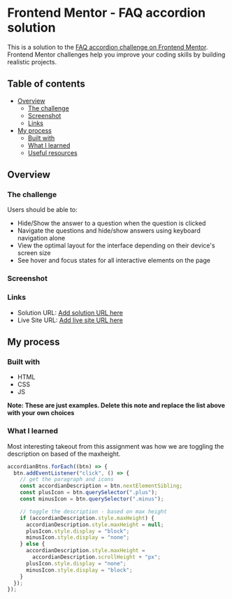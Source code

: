 # Frontend Mentor - FAQ accordion solution

This is a solution to the [FAQ accordion challenge on Frontend Mentor](https://www.frontendmentor.io/challenges/faq-accordion-wyfFdeBwBz). Frontend Mentor challenges help you improve your coding skills by building realistic projects.

## Table of contents

- [Overview](#overview)
  - [The challenge](#the-challenge)
  - [Screenshot](#screenshot)
  - [Links](#links)
- [My process](#my-process)
  - [Built with](#built-with)
  - [What I learned](#what-i-learned)
  - [Useful resources](#useful-resources)

## Overview

### The challenge

Users should be able to:

- Hide/Show the answer to a question when the question is clicked
- Navigate the questions and hide/show answers using keyboard navigation alone
- View the optimal layout for the interface depending on their device's screen size
- See hover and focus states for all interactive elements on the page

### Screenshot

### Links

- Solution URL: [Add solution URL here](https://your-solution-url.com)
- Live Site URL: [Add live site URL here](https://your-live-site-url.com)

## My process

### Built with

- HTML
- CSS
- JS

**Note: These are just examples. Delete this note and replace the list above with your own choices**

### What I learned

Most interesting takeout from this assignment was how we are toggling the description on based of the maxheight.

```js
accordianBtns.forEach((btn) => {
  btn.addEventListener("click", () => {
    // get the paragraph and icons
    const accordianDescription = btn.nextElementSibling;
    const plusIcon = btn.querySelector(".plus");
    const minusIcon = btn.querySelector(".minus");

    // toggle the description - based on max height
    if (accordianDescription.style.maxHeight) {
      accordianDescription.style.maxHeight = null;
      plusIcon.style.display = "block";
      minusIcon.style.display = "none";
    } else {
      accordianDescription.style.maxHeight =
        accordianDescription.scrollHeight + "px";
      plusIcon.style.display = "none";
      minusIcon.style.display = "block";
    }
  });
});
```
